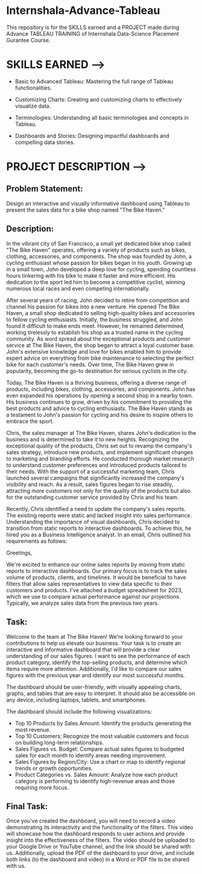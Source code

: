 # Internshala-Advance-Tableau
This repository is for the SKILLS earned and a PROJECT made during Advance TABLEAU TRAINING of Internshala Data-Science Placement Gurantee Course.

# SKILLS EARNED -->
* Basic to Advanced Tableau: Mastering the full range of Tableau functionalities.
  
* Customizing Charts: Creating and customizing charts to effectively visualize data.
  
* Terminologies: Understanding all basic terminologies and concepts in Tableau.
  
* Dashboards and Stories: Designing impactful dashboards and compelling data stories.


# PROJECT DESCRIPTION -->
## Problem Statement:

Design an interactive and visually informative dashboard using Tableau to present the sales data for a bike shop named "The Bike Haven."

## Description:

In the vibrant city of San Francisco, a small yet dedicated bike shop called "The Bike Haven" operates, offering a variety of products such as bikes, clothing, accessories, and components. The shop was founded by John, a cycling enthusiast whose passion for bikes began in his youth. Growing up in a small town, John developed a deep love for cycling, spending countless hours tinkering with his bike to make it faster and more efficient. His dedication to the sport led him to become a competitive cyclist, winning numerous local races and even competing internationally.

After several years of racing, John decided to retire from competition and channel his passion for bikes into a new venture. He opened The Bike Haven, a small shop dedicated to selling high-quality bikes and accessories to fellow cycling enthusiasts. Initially, the business struggled, and John found it difficult to make ends meet. However, he remained determined, working tirelessly to establish his shop as a trusted name in the cycling community. As word spread about the exceptional products and customer service at The Bike Haven, the shop began to attract a loyal customer base. John's extensive knowledge and love for bikes enabled him to provide expert advice on everything from bike maintenance to selecting the perfect bike for each customer's needs. Over time, The Bike Haven grew in popularity, becoming the go-to destination for serious cyclists in the city.

Today, The Bike Haven is a thriving business, offering a diverse range of products, including bikes, clothing, accessories, and components. John has even expanded his operations by opening a second shop in a nearby town. His business continues to grow, driven by his commitment to providing the best products and advice to cycling enthusiasts. The Bike Haven stands as a testament to John's passion for cycling and his desire to inspire others to embrace the sport.

Chris, the sales manager at The Bike Haven, shares John's dedication to the business and is determined to take it to new heights. Recognizing the exceptional quality of the products, Chris set out to revamp the company's sales strategy, introduce new products, and implement significant changes to marketing and branding efforts. He conducted thorough market research to understand customer preferences and introduced products tailored to their needs. With the support of a successful marketing team, Chris launched several campaigns that significantly increased the company's visibility and reach. As a result, sales figures began to rise steadily, attracting more customers not only for the quality of the products but also for the outstanding customer service provided by Chris and his team.

Recently, Chris identified a need to update the company's sales reports. The existing reports were static and lacked insight into sales performance. Understanding the importance of visual dashboards, Chris decided to transition from static reports to interactive dashboards. To achieve this, he hired you as a Business Intelligence analyst. In an email, Chris outlined his requirements as follows:

Greetings,

We're excited to enhance our online sales reports by moving from static reports to interactive dashboards. Our primary focus is to track the sales volume of products, clients, and timelines. It would be beneficial to have filters that allow sales representatives to view data specific to their customers and products. I've attached a budget spreadsheet for 2023, which we use to compare actual performance against our projections. Typically, we analyze sales data from the previous two years.

## Task:

Welcome to the team at The Bike Haven! We're looking forward to your contributions to help us elevate our business. Your task is to create an interactive and informative dashboard that will provide a clear understanding of our sales figures. I want to see the performance of each product category, identify the top-selling products, and determine which items require more attention. Additionally, I'd like to compare our sales figures with the previous year and identify our most successful months.

The dashboard should be user-friendly, with visually appealing charts, graphs, and tables that are easy to interpret. It should also be accessible on any device, including laptops, tablets, and smartphones.

The dashboard should include the following visualizations:

* Top 10 Products by Sales Amount: Identify the products generating the most revenue.
* Top 10 Customers: Recognize the most valuable customers and focus on building long-term relationships.
* Sales Figures vs. Budget: Compare actual sales figures to budgeted sales for each month to identify areas needing improvement.
* Sales Figures by Region/City: Use a chart or map to identify regional trends or growth opportunities.
* Product Categories vs. Sales Amount: Analyze how each product category is performing to identify high-revenue areas and those requiring more focus.


## Final Task:

Once you've created the dashboard, you will need to record a video demonstrating its interactivity and the functionality of the filters. This video will showcase how the dashboard responds to user actions and provide insight into the effectiveness of the filters. The video should be uploaded to your Google Drive or YouTube channel, and the link should be shared with us. Additionally, upload the PDF of the dashboard to your drive, and include both links (to the dashboard and video) in a Word or PDF file to be shared with us.
